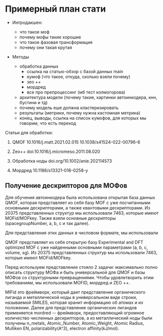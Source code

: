 # Примерный план стати

- Интродакшен:
  - что такое моф
  - почему мофы такие хорошие
  - что такое фазовая трансформация
  - почему они такая крутая

- Методы
  - обработка данных
    - ссылка на статью-обзор с базой данных main
    - кумоф (что такое, откуда, сколько взяли почему)
    - зео ++
    - мордред
    - все про препроцессинг (мб тест колмогорова)
  - архитектура модели (почему такие, картинки автоинкодера, кнн, бустини и тд)
  - почему модель еше должна кластеризировать
  - результаты (метрики, почему нужна кастомная метрика)
  - конец, выводы, ссылка на список кумофов, для которых мы говорим, что есть переход

Статьи для обработки:

1. QMOF
10.1016/j.matt.2021.02.015
10.1038/s41524-022-00796-6

2. Zeo++
doi:10.1016/j.micromeso.2011.08.020

3. Обработка ноды
doi.org/10.1002/anie.202114573

4. Мордред
10.1186/s13321-018-0258-y

## Получение дескрипторов для МОФов

Для обучения автоинкодера была использована открытая база данных QMOF, которая представляет из себя базу MOF с уже посчитанными основными дескрипторами, а также квантовыми дескрипторами.
Из 20375 представленных структур мы использовали 7463, которые имеют MOFid/MOFkey. Также взяли основные дескрипторы (spacegroupNumber, a, b, c и так далее).

Для представления этих данных в числовом формате, мы использовали

QMOF представляет из себя открытую базу Experimental and DFT optimized MOF с уже найденными основными параметрами (a, b, c, volume, sg). Из 20375 представленных структур мы использовали 7463, которые имеют MOFid/MOFkey.

Перед используем представление стояло 2 задачи: максимально полно описать структуру МОФа и быть универсальной для QMOF и базы МОФов со структурными превращениями. Чтобы удовлетворить этим требованиям, мы использовали MOFID, мордред и ZEO ++.

MIFid это фреймворк, который дает представление органического лиганда и металлической ноды в универсальном виде строки, называемой SMILES, которая хранит информацию об атомах и их положении. Далее для представление органических лигандов применяется mordred -- фреймворк, предоставляющий огромное количество численных дескрипторов, а из металлический ноды были получены n_metals, Atomic_Number, Atomic_Weight, Atomic Radius, Mulliken EN, polarizability(A^3), electron affinity(kJ/mol).
